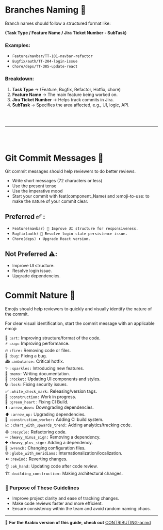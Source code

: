 # Branches Naming 🌿

Branch names should follow a structured format like:

**(Task Type / Feature Name / Jira Ticket Number - SubTask)**  

### Examples:
- `Feature/navbar/TT-101-navbar-refactor`
- `Bugfix/auth/TT-204-login-issue`
- `Chore/deps/TT-305-update-react`

### Breakdown:
1. **Task Type** → (Feature, Bugfix, Refactor, Hotfix, chore)
2. **Feature Name** → The main feature being worked on.
3. **Jira Ticket Number** → Helps track commits in Jira.
4. **SubTask** → Specifies the area affected, e.g., UI, logic, API.

<br/>
<br/>

---
<br/>
<br/>

# Git Commit Messages 🔗

Git commit messages should help reviewers to do better reviews.

- Write short messages (72 characters or less)
- Use the present tense
- Use the imperative mood
- Start your commit with feat(component_Name) and :emoji-to-use: to make the nature of your commit clear.

## Preferred ✅ :
- `Feature(navbar) 🎨 Improve UI structure for responsiveness.`
- `Bugfix(auth) 🐛 Resolve login state persistence issue.`
- `Chore(deps) ⬆️ Upgrade React version.`

## Not Preferred ⚠️:
- Improve UI structure.
- Resolve login issue.
- Upgrade dependencies.


# Commit Nature 📌

Emojis should help reviewers to quickly and visually identify the nature of the commit.

For clear visual identification, start the commit message with an applicable emoji:

🎨 `:art:` Improving structure/format of the code.  
⚡ `:zap:` Improving performance.  
🔥 `:fire:` Removing code or files.  
🐛 `:bug:` Fixing a bug.  
🚑 `:ambulance:` Critical hotfix.  
✨ `:sparkles:` Introducing new features.  
📝 `:memo:` Writing documentation.  
🚀 `:rocket:` Updating UI components and styles.  
🔒 `:lock:` Fixing security issues.  
✅ `:white_check_mark:` Releasing/version tags.  
🔨 `:construction:` Work in progress.  
💚 `:green_heart:` Fixing CI Build.  
⬇️ `:arrow_down:` Downgrading dependencies.  
⬆️ `:arrow_up:` Upgrading dependencies.  
👷 `:construction_worker:` Adding CI build system.  
📈 `:chart_with_upwards_trend:` Adding analytics/tracking code.  
♻️ `:recycle:` Refactoring code.  
➖ `:heavy_minus_sign:` Removing a dependency.  
➕ `:heavy_plus_sign:` Adding a dependency.  
🔧 `:wrench:` Changing configuration files.  
🌐 `:globe_with_meridians:` Internationalization/localization.  
⏪ `:rewind:` Reverting changes.  
👌 `:ok_hand:` Updating code after code review.  
🏗 `:building_construction:` Making architectural changes.  


### 🎯 Purpose of These Guidelines
- Improve project clarity and ease of tracking changes.
- Make code reviews faster and more efficient.
- Ensure consistency within the team and avoid random naming chaos.


---
🔹 **For the Arabic version of this guide, check out** [CONTRIBUTING-ar.md](./CONTRIBUTING-ar.md)
